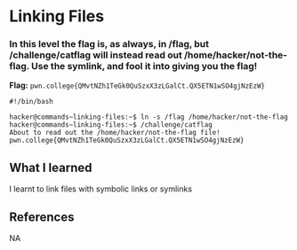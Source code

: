 # Linking Files

### In this level the flag is, as always, in /flag, but /challenge/catflag will instead read out /home/hacker/not-the-flag. Use the symlink, and fool it into giving you the flag!

**Flag:** `pwn.college{QMvtNZh1TeGk0QuSzxX3zLGalCt.QX5ETN1wSO4gjNzEzW}`

```
#!/bin/bash

hacker@commands~linking-files:~$ ln -s /flag /home/hacker/not-the-flag
hacker@commands~linking-files:~$ /challenge/catflag
About to read out the /home/hacker/not-the-flag file!
pwn.college{QMvtNZh1TeGk0QuSzxX3zLGalCt.QX5ETN1wSO4gjNzEzW}
```

## What I learned

I learnt to link files with symbolic links or symlinks

## References

NA
